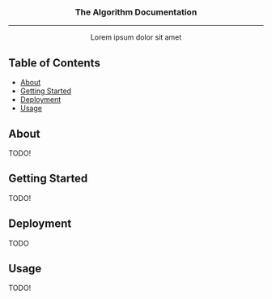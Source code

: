 <h3 align="center">The Algorithm Documentation</h3>

---

<p align="center"> Lorem ipsum dolor sit amet
    <br> 
</p>

## Table of Contents
- [About](#about)
- [Getting Started](#getting_started)
- [Deployment](#deployment)
- [Usage](#usage)

## About <a name = "about"></a>
TODO!

## Getting Started <a name = "getting_started"></a>
TODO!

## Deployment <a name = "deployment"></a>
TODO

## Usage <a name="usage"></a>
TODO!